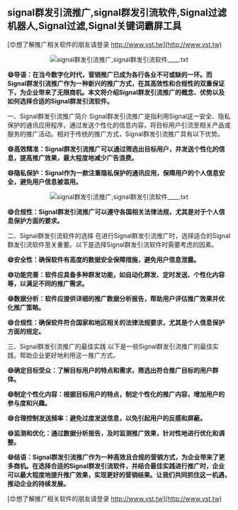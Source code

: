 ## **signal群发引流推广,signal群发引流软件,Signal过滤机器人,Signal过滤,Signal关键词霸屏工具**

[😍想了解推广相关软件的朋友请登录 http://www.vst.tw](http://www.vst.tw)

 <center><img src="https://vst.tw/MP4/tuiguang/png/4.png" alt="signal群发引流推广,signal群发引流软件____.txt"></center>

**😄导语：在当今数字化时代，营销推广已成为各行各业不可或缺的一环。而Signal群发引流推广作为一种新兴的推广方式，在其高效性和合规性的双重保证下，为企业带来了无限商机。本文将介绍Signal群发引流推广的概念、优势以及如何选择合适的Signal群发引流软件。**

一、Signal群发引流推广简介
Signal群发引流推广是指利用Signal这一安全、隐私保护的通讯应用程序，通过发送个性化的信息内容，将目标用户引流至相关产品或服务的推广活动。相对于传统的推广方式，Signal群发引流推广具有以下优势。

**😄高效精准：Signal群发引流推广可以通过筛选出目标用户，并发送个性化的信息，提高推广效果，最大程度地减少广告浪费。**

**😄隐私保护：Signal作为一款注重隐私保护的通讯应用，保障用户的个人信息安全，避免用户信息被滥用。**

 <center><img src="https://vst.tw/MP4/tuiguang/png/5.png" alt="signal群发引流推广,signal群发引流软件____.txt"></center>

**😄合规性：Signal群发引流推广可以遵守各国相关法律法规，尤其是对于个人信息保护方面的要求。**

二、Signal群发引流软件的选择
在进行Signal群发引流推广时，选择适合的Signal群发引流软件至关重要。以下是选择Signal群发引流软件时需要考虑的因素。

**😄安全性：确保软件有高度的数据安全保障措施，避免用户信息泄露。**

**😄功能完善：软件应具备多种群发功能，如自动化群发、定时发送、个性化内容等，以满足不同的推广需求。**

**😄数据分析：软件应提供详细的推广数据分析报告，帮助用户评估推广效果并优化推广策略。**

**😄合规性：确保软件符合国家和地区相关的法律法规要求，尤其是个人信息保护方面的规定。**

三、Signal群发引流推广的最佳实践
以下是一些Signal群发引流推广的最佳实践，帮助企业更好地利用这一推广方式。

**😄确定目标受众：了解目标用户的特点和需求，筛选出符合推广目标的用户群体。**

**😄制定个性化内容：根据目标用户的特点，制定个性化的推广内容，增加用户的参与度和兴趣。**

**😄合理控制发送频率：避免过度发送信息，以免引起用户的反感和屏蔽。**

**😄监测和优化：通过数据分析报告，及时监测推广效果，针对性地进行优化和调整。**

**😄结语：Signal群发引流推广作为一种高效且合规的营销方式，为企业带来了更多商机。在选择合适的Signal群发引流软件，并结合最佳实践进行推广时，企业可以最大程度地提升推广效果，实现更好的营销结果。让我们共同抓住这一机遇，推动企业的持续发展。**

[😍想了解推广相关软件的朋友请登录 http://www.vst.tw](http://www.vst.tw)



